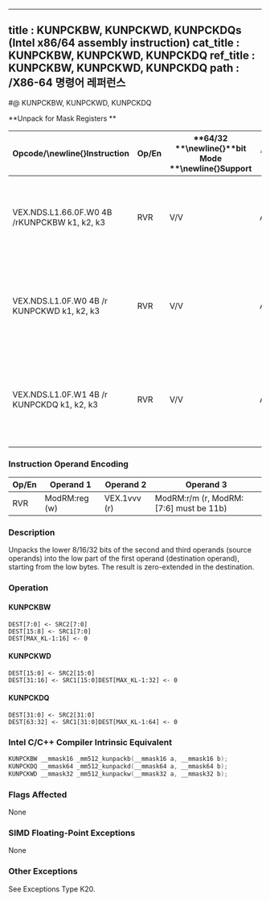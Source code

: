 ----------------------------
title : KUNPCKBW, KUNPCKWD, KUNPCKDQs (Intel x86/64 assembly instruction)
cat_title : KUNPCKBW, KUNPCKWD, KUNPCKDQ
ref_title : KUNPCKBW, KUNPCKWD, KUNPCKDQ
path : /X86-64 명령어 레퍼런스
----------------------------
#@ KUNPCKBW, KUNPCKWD, KUNPCKDQ

**Unpack for Mask Registers **

|**Opcode/**\newline{}**Instruction**|**Op/En**|**64/32 **\newline{}**bit Mode **\newline{}**Support**|**CPUID **\newline{}**Feature **\newline{}**Flag**|**Description**|
|------------------------------------|---------|------------------------------------------------------|--------------------------------------------------|---------------|
|VEX.NDS.L1.66.0F.W0 4B /rKUNPCKBW k1, k2, k3|RVR|V/V|AVX512F|Unpack and interleave 8 bits masks in k2 and k3 and write word result in k1.|
|VEX.NDS.L1.0F.W0 4B /r KUNPCKWD k1, k2, k3|RVR|V/V|AVX512BW|Unpack and interleave 16 bits in k2 and k3 and write double-word result in k1.|
|VEX.NDS.L1.0F.W1 4B /r KUNPCKDQ k1, k2, k3|RVR|V/V|AVX512BW|Unpack and interleave 32 bits masks in k2 and k3 and write quadword result in k1.|
### Instruction Operand Encoding


|Op/En|Operand 1|Operand 2|Operand 3|
|-----|---------|---------|---------|
|RVR|ModRM:reg (w)|VEX.1vvv (r)|ModRM:r/m (r, ModRM:[7:6] must be 11b)|
### Description


Unpacks the lower 8/16/32 bits of the second and third operands (source operands) into the low part of the first operand (destination operand), starting from the low bytes. The result is zero-extended in the destination.


### Operation
#### KUNPCKBW
```info-verb
DEST[7:0]  <- SRC2[7:0]
DEST[15:8]  <- SRC1[7:0]
DEST[MAX_KL-1:16] <-  0
```
#### KUNPCKWD
```info-verb
DEST[15:0] <-  SRC2[15:0]
DEST[31:16] <-  SRC1[15:0]DEST[MAX_KL-1:32] <-  0
```
#### KUNPCKDQ
```info-verb
DEST[31:0] <-  SRC2[31:0]
DEST[63:32] <-  SRC1[31:0]DEST[MAX_KL-1:64]  <- 0
```

### Intel C/C++ Compiler Intrinsic Equivalent

```cpp
KUNPCKBW __mmask16 _mm512_kunpackb(__mmask16 a, __mmask16 b);
KUNPCKDQ __mmask64 _mm512_kunpackd(__mmask64 a, __mmask64 b);
KUNPCKWD __mmask32 _mm512_kunpackw(__mmask32 a, __mmask32 b);
```
### Flags Affected


None

### SIMD Floating-Point Exceptions


None

### Other Exceptions


See Exceptions Type K20.

